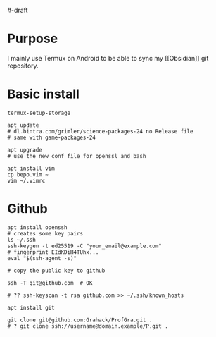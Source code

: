 #-draft

# Purpose

I mainly use Termux on Android to be able to sync my [[Obsidian]] git repository.

# Basic install

```
termux-setup-storage

apt update
# dl.bintra.com/grimler/science-packages-24 no Release file
# same with game-packages-24

apt upgrade
# use the new conf file for openssl and bash

apt install vim
cp bepo.vim ~
vim ~/.vimrc
```

# Github

```
apt install openssh
# creates some key pairs
ls ~/.ssh
ssh-keygen -t ed25519 -C "your_email@example.com"
# fingerprint EIdKDiH4TUhx...
eval "$(ssh-agent -s)"

# copy the public key to github

ssh -T git@github.com  # OK

# ?? ssh-keyscan -t rsa github.com >> ~/.ssh/known_hosts

apt install git

git clone git@github.com:Grahack/ProfGra.git .
# ? git clone ssh://username@domain.example/P.git .
```

